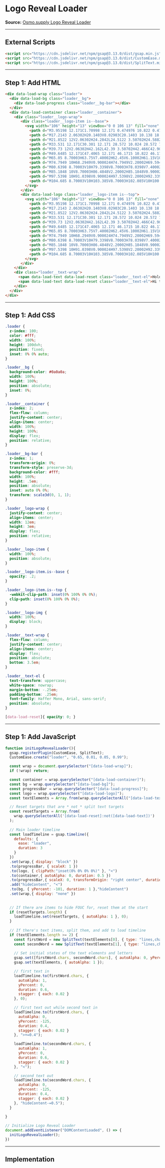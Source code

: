 # Logo Reveal Loader

**Source:** [Osmo.supply Logo Reveal Loader](https://www.osmo.supply/resource/logo-reveal-loader)

---

## External Scripts
```html
<script src="https://cdn.jsdelivr.net/npm/gsap@3.13.0/dist/gsap.min.js"></script>
<script src="https://cdn.jsdelivr.net/npm/gsap@3.13.0/dist/CustomEase.min.js"></script>
<script src="https://cdn.jsdelivr.net/npm/gsap@3.13.0/dist/SplitText.min.js"></script>
```

---

## Step 1: Add HTML
```html
<div data-load-wrap class="loader">
  <div data-load-bg class="loader__bg">
    <div data-load-progress class="loader__bg-bar"></div>
  </div>
  <div data-load-container class="loader__container">
    <div class="loader__logo-wrap">
       <div class="loader__logo-item is--base">
         <svg width="106" height="13" viewBox="0 0 106 13" fill="none" xmlns="http://www.w3.org/2000/svg" class="loader__logo-img">
           <path d="M3.95198 12.171C1.70998 12.171 0.474976 10.822 0.474976 9.05503C0.474976 7.21203 1.72898 5.99602 4.46498 5.99602C5.20598 5.99602 6.19398 6.14802 6.59298 6.28102V5.46403C6.59298 4.78002 6.15598 4.24802 5.07298 4.24802C4.16098 4.24802 3.62898 4.74202 3.62898 5.35002H0.892976C0.892976 3.48802 2.24198 1.89202 5.16798 1.89202C7.88498 1.89202 9.51898 3.39303 9.51898 5.46403V12H6.89698L6.68798 11.107H6.61198C6.06098 11.734 5.18698 12.171 3.95198 12.171ZM4.69298 9.89102C5.88998 9.89102 6.59298 9.18802 6.59298 8.37102V8.27602C5.98498 8.02902 5.37698 7.95302 4.80698 7.95302C3.85698 7.95302 3.36298 8.37102 3.36298 8.90302C3.36298 9.47302 3.81898 9.89102 4.69298 9.89102Z" fill="#04CF8B"/>
           <path d="M17.2143 2.06302H20.1403V8.02903C20.1403 10.138 18.8483 12.171 15.5993 12.171C15.5803 12.171 15.5803 12.171 15.5803 12.171C12.3313 12.171 11.0393 10.138 11.0393 8.02903V2.06302H13.9653V7.59202C13.9653 8.73202 14.4403 9.41603 15.5993 9.41603C16.7393 9.41603 17.2143 8.73202 17.2143 7.59202V2.06302Z" fill="#04CF8B"/>
           <path d="M21.8522 12V2.06302H24.2842L24.5122 3.50702H24.5882C25.0252 2.63302 25.8612 1.89202 27.1342 1.89202H27.8182V4.57102H26.8682C25.4812 4.57102 24.5882 5.50203 24.5882 7.09802V12H21.8522Z" fill="#04CF8B"/>
           <path d="M33.531 12.171C30.301 12.171 28.572 10.024 28.572 7.04102C28.572 4.05802 30.339 1.89202 33.531 1.89202C36.723 1.89202 38.49 4.05802 38.49 7.04102C38.49 10.005 36.761 12.171 33.531 12.171ZM33.531 9.60602C34.747 9.60602 35.507 8.84602 35.507 7.04102C35.507 5.23602 34.747 4.45702 33.531 4.45702C32.315 4.45702 31.555 5.25502 31.555 7.04102C31.555 8.84602 32.334 9.60602 33.531 9.60602Z" fill="#04CF8B"/>
           <path d="M39.73 12V2.06302H42.162L42.39 3.50702H42.466C42.903 2.63302 43.739 1.89202 45.012 1.89202H45.696V4.57102H44.746C43.359 4.57102 42.466 5.50203 42.466 7.09802V12H39.73Z" fill="#04CF8B"/>
           <path d="M49.6485 12.171C47.4065 12.171 46.1715 10.822 46.1715 9.05503C46.1715 7.21203 47.4255 5.99602 50.1615 5.99602C50.9025 5.99602 51.8905 6.14802 52.2895 6.28102V5.46403C52.2895 4.78002 51.8525 4.24802 50.7695 4.24802C49.8575 4.24802 49.3255 4.74202 49.3255 5.35002H46.5895C46.5895 3.48802 47.9385 1.89202 50.8645 1.89202C53.5815 1.89202 55.2155 3.39303 55.2155 5.46403V12H52.5935L52.3845 11.107H52.3085C51.7575 11.734 50.8835 12.171 49.6485 12.171ZM50.3895 9.89102C51.5865 9.89102 52.2895 9.18802 52.2895 8.37102V8.27602C51.6815 8.02902 51.0735 7.95302 50.5035 7.95302C49.5535 7.95302 49.0595 8.37102 49.0595 8.90302C49.0595 9.47302 49.5155 9.89102 50.3895 9.89102Z" fill="#04CF8B"/>
           <path d="M65.05 8.70003H63.75V7.40002H62.45V6.10002H61.15V10H59.85V0.900024H65.05V2.20002H66.35V4.80002H65.05V6.10002H63.75V7.40002H65.05V8.70003H66.35V10H65.05V8.70003ZM61.15 4.80002H65.05V2.20002H61.15V4.80002Z" fill="#D7EBFF"/>
           <path d="M74.7949 10H68.2949V0.900024H74.7949V2.20002H69.5949V4.80002H73.4949V6.10002H69.5949V8.70003H74.7949V10Z" fill="#D7EBFF"/>
           <path d="M80.6398 8.70003V10H79.3398V8.70003H78.0398V7.40002H76.7398V0.900024H78.0398V7.40002H79.3398V8.70003H80.6398V7.40002H81.9398V0.900024H83.2398V7.40002H81.9398V8.70003H80.6398Z" fill="#D7EBFF"/>
           <path d="M85.1848 10V8.70003H86.4848V2.20002H85.1848V0.900024H89.0848V2.20002H87.7848V8.70003H89.0848V10H85.1848Z" fill="#D7EBFF"/>
           <path d="M97.5398 10H91.0398V0.900024H97.5398V2.20002H92.3398V4.80002H96.2398V6.10002H92.3398V8.70003H97.5398V10Z" fill="#D7EBFF"/>
           <path d="M104.685 8.70003V10H103.385V8.70003H102.085V10H100.785V8.70003H99.4848V0.900024H100.785V8.70003H102.085V4.80002H103.385V8.70003H104.685V0.900024H105.985V8.70003H104.685Z" fill="#D7EBFF"/>
         </svg>
       </div>
       <div data-load-logo class="loader__logo-item is--top">
         <svg width="106" height="13" viewBox="0 0 106 13" fill="none" xmlns="http://www.w3.org/2000/svg" class="loader__logo-img">
           <path d="M3.95198 12.171C1.70998 12.171 0.474976 10.822 0.474976 9.05503C0.474976 7.21203 1.72898 5.99602 4.46498 5.99602C5.20598 5.99602 6.19398 6.14802 6.59298 6.28102V5.46403C6.59298 4.78002 6.15598 4.24802 5.07298 4.24802C4.16098 4.24802 3.62898 4.74202 3.62898 5.35002H0.892976C0.892976 3.48802 2.24198 1.89202 5.16798 1.89202C7.88498 1.89202 9.51898 3.39303 9.51898 5.46403V12H6.89698L6.68798 11.107H6.61198C6.06098 11.734 5.18698 12.171 3.95198 12.171ZM4.69298 9.89102C5.88998 9.89102 6.59298 9.18802 6.59298 8.37102V8.27602C5.98498 8.02902 5.37698 7.95302 4.80698 7.95302C3.85698 7.95302 3.36298 8.37102 3.36298 8.90302C3.36298 9.47302 3.81898 9.89102 4.69298 9.89102Z" fill="#04CF8B"/>
           <path d="M17.2143 2.06302H20.1403V8.02903C20.1403 10.138 18.8483 12.171 15.5993 12.171C15.5803 12.171 15.5803 12.171 15.5803 12.171C12.3313 12.171 11.0393 10.138 11.0393 8.02903V2.06302H13.9653V7.59202C13.9653 8.73202 14.4403 9.41603 15.5993 9.41603C16.7393 9.41603 17.2143 8.73202 17.2143 7.59202V2.06302Z" fill="#04CF8B"/>
           <path d="M21.8522 12V2.06302H24.2842L24.5122 3.50702H24.5882C25.0252 2.63302 25.8612 1.89202 27.1342 1.89202H27.8182V4.57102H26.8682C25.4812 4.57102 24.5882 5.50203 24.5882 7.09802V12H21.8522Z" fill="#04CF8B"/>
           <path d="M33.531 12.171C30.301 12.171 28.572 10.024 28.572 7.04102C28.572 4.05802 30.339 1.89202 33.531 1.89202C36.723 1.89202 38.49 4.05802 38.49 7.04102C38.49 10.005 36.761 12.171 33.531 12.171ZM33.531 9.60602C34.747 9.60602 35.507 8.84602 35.507 7.04102C35.507 5.23602 34.747 4.45702 33.531 4.45702C32.315 4.45702 31.555 5.25502 31.555 7.04102C31.555 8.84602 32.334 9.60602 33.531 9.60602Z" fill="#04CF8B"/>
           <path d="M39.73 12V2.06302H42.162L42.39 3.50702H42.466C42.903 2.63302 43.739 1.89202 45.012 1.89202H45.696V4.57102H44.746C43.359 4.57102 42.466 5.50203 42.466 7.09802V12H39.73Z" fill="#04CF8B"/>
           <path d="M49.6485 12.171C47.4065 12.171 46.1715 10.822 46.1715 9.05503C46.1715 7.21203 47.4255 5.99602 50.1615 5.99602C50.9025 5.99602 51.8905 6.14802 52.2895 6.28102V5.46403C52.2895 4.78002 51.8525 4.24802 50.7695 4.24802C49.8575 4.24802 49.3255 4.74202 49.3255 5.35002H46.5895C46.5895 3.48802 47.9385 1.89202 50.8645 1.89202C53.5815 1.89202 55.2155 3.39303 55.2155 5.46403V12H52.5935L52.3845 11.107H52.3085C51.7575 11.734 50.8835 12.171 49.6485 12.171ZM50.3895 9.89102C51.5865 9.89102 52.2895 9.18802 52.2895 8.37102V8.27602C51.6815 8.02902 51.0735 7.95302 50.5035 7.95302C49.5535 7.95302 49.0595 8.37102 49.0595 8.90302C49.0595 9.47302 49.5155 9.89102 50.3895 9.89102Z" fill="#04CF8B"/>
           <path d="M65.05 8.70003H63.75V7.40002H62.45V6.10002H61.15V10H59.85V0.900024H65.05V2.20002H66.35V4.80002H65.05V6.10002H63.75V7.40002H65.05V8.70003H66.35V10H65.05V8.70003ZM61.15 4.80002H65.05V2.20002H61.15V4.80002Z" fill="#D7EBFF"/>
           <path d="M74.7949 10H68.2949V0.900024H74.7949V2.20002H69.5949V4.80002H73.4949V6.10002H69.5949V8.70003H74.7949V10Z" fill="#D7EBFF"/>
           <path d="M80.6398 8.70003V10H79.3398V8.70003H78.0398V7.40002H76.7398V0.900024H78.0398V7.40002H79.3398V8.70003H80.6398V7.40002H81.9398V0.900024H83.2398V7.40002H81.9398V8.70003H80.6398Z" fill="#D7EBFF"/>
           <path d="M85.1848 10V8.70003H86.4848V2.20002H85.1848V0.900024H89.0848V2.20002H87.7848V8.70003H89.0848V10H85.1848Z" fill="#D7EBFF"/>
           <path d="M97.5398 10H91.0398V0.900024H97.5398V2.20002H92.3398V4.80002H96.2398V6.10002H92.3398V8.70003H97.5398V10Z" fill="#D7EBFF"/>
           <path d="M104.685 8.70003V10H103.385V8.70003H102.085V10H100.785V8.70003H99.4848V0.900024H100.785V8.70003H102.085V4.80002H103.385V8.70003H104.685V0.900024H105.985V8.70003H104.685Z" fill="#D7EBFF"/>
         </svg>
       </div>
    </div>
    <div class="loader__text-wrap">
      <span data-load-text data-load-reset class="loader__text-el">Hold tight</span>
      <span data-load-text data-load-reset class="loader__text-el">Hi there!</span>
    </div>
  </div>
</div>
```

---

## Step 1: Add CSS
```css
.loader {
  z-index: 100;
  color: #fff;
  width: 100%;
  height: 100dvh;
  position: fixed;
  inset: 0% 0% auto;
}

.loader__bg {
  background-color: #0a0a0a;
  width: 100%;
  height: 100%;
  position: absolute;
  inset: 0%;
}

.loader__container {
  z-index: 2;
  flex-flow: column;
  justify-content: center;
  align-items: center;
  width: 100%;
  height: 100%;
  display: flex;
  position: relative;
}

.loader__bg-bar {
  z-index: 1;
  transform-origin: 0%;
  transform-style: preserve-3d;
  background-color: #fff;
  width: 100%;
  height: .5em;
  position: absolute;
  inset: auto 0% 0%;
  transform: scale3d(0, 1, 1);
}

.loader__logo-wrap {
  justify-content: center;
  align-items: center;
  width: 12em;
  height: 3em;
  display: flex;
  position: relative;
}

.loader__logo-item {
  width: 100%;
  position: absolute;
}

.loader__logo-item.is--base {
  opacity: .2;
}

.loader__logo-item.is--top {
  -webkit-clip-path: inset(0% 100% 0% 0%);
  clip-path: inset(0% 100% 0% 0%);
}

.loader__logo-img {
  width: 100%;
  display: block;
}

.loader__text-wrap {
  flex-flow: column;
  justify-content: center;
  align-items: center;
  display: flex;
  position: absolute;
  bottom: 3.5em;
}

.loader__text-el {
  text-transform: uppercase;
  white-space: nowrap;
  margin-bottom: -.25em;
  padding-bottom: .25em;
  font-family: Haffer Mono, Arial, sans-serif;
  position: absolute;
}

[data-load-reset]{ opacity: 0; }
```

---

## Step 1: Add JavaScript
```javascript
function initLogoRevealLoader(){
  gsap.registerPlugin(CustomEase, SplitText);
  CustomEase.create("loader", "0.65, 0.01, 0.05, 0.99");

  const wrap = document.querySelector("[data-load-wrap]");
  if (!wrap) return;

  const container = wrap.querySelector("[data-load-container]");
  const bg = wrap.querySelector("[data-load-bg]");
  const progressBar = wrap.querySelector("[data-load-progress]");
  const logo = wrap.querySelector("[data-load-logo]");
  const textElements = Array.from(wrap.querySelectorAll("[data-load-text]"));

  // Reset targets that are * not * split text targets
  const resetTargets = Array.from(
    wrap.querySelectorAll('[data-load-reset]:not([data-load-text])')
  );
  
  // Main loader timeline
  const loadTimeline = gsap.timeline({ 
    defaults: { 
      ease: "loader",
      duration: 3
    }
  })
  .set(wrap,{ display: "block" })
  .to(progressBar, { scaleX: 1 })
  .to(logo, { clipPath:"inset(0% 0% 0% 0%)" }, "<")
  .to(container,{ autoAlpha: 0, duration: 0.5 })
  .to(progressBar,{ scaleX: 0, transformOrigin: "right center", duration: 0.5},"<")
  .add("hideContent", "<")
  .to(bg, { yPercent: -101, duration: 1 },"hideContent")
  .set(wrap,{ display: "none" })
  
  
  // If there are items to hide FOUC for, reset them at the start
  if (resetTargets.length) {
    loadTimeline.set(resetTargets, { autoAlpha: 1 }, 0);
  }
  
  // If there's text items, split them, and add to load timeline
  if (textElements.length >= 2) {
    const firstWord = new SplitText(textElements[0], { type: "lines,chars", mask: "lines" });
    const secondWord = new SplitText(textElements[1], { type: "lines,chars", mask: "lines" });
    
    // Set initial states of the text elements and letters
    gsap.set([firstWord.chars, secondWord.chars], { autoAlpha: 0, yPercent: 125 });
    gsap.set(textElements, { autoAlpha: 1 });

    // first text in
    loadTimeline.to(firstWord.chars, {
      autoAlpha: 1,
      yPercent: 0,
      duration: 0.6,
      stagger: { each: 0.02 }
    }, 0);

    // first text out while second text in
    loadTimeline.to(firstWord.chars, {
      autoAlpha: 0,
      yPercent: -125,
      duration: 0.4,
      stagger: { each: 0.02 }
    }, ">+=0.4");

    loadTimeline.to(secondWord.chars, {
      autoAlpha: 1,
      yPercent: 0,
      duration: 0.6,
      stagger: { each: 0.02 }
    }, "<");

    // second text out
    loadTimeline.to(secondWord.chars, {
      autoAlpha: 0,
      yPercent: -125,
      duration: 0.4,
      stagger: { each: 0.02 }
    }, "hideContent-=0.5");
  }
  
}

// Initialize Logo Reveal Loader
document.addEventListener("DOMContentLoaded", () => {
  initLogoRevealLoader();
})
```

---

## Implementation
<!-- 
###Duration
The overall timeline length is dynamic. It’s simply the sum of all animations inside it. The main drivers are the [data-load-progress] and [data-load-logo] reveals, which take 3s by default. That value comes from the defaults object in the GSAP timeline, so if you want to adjust how long the loader runs, that’s the first place to tweak.

###Change logo
To make this as easy as possible to implement, we use a clip-path to reveal the 'full opacity' version of our logo. Make sure the div that has this clip-path applied, also has an attribute of [data-load-logo].

###Change logo fill direction
By default, we make the logo fill from left-to-right. This is because of: clip-path: inset(0% 100% 0% 0%) on our [data-load-logo] div. For example, if you want your logo to fill from bottom-to-top, make sure to set it to inset(100% 0% 0% 0%) in CSS.

###Progress bar
This is a simple div marked with [data-load-progress]. It has its transform-origin set to the left, so that if we scale it from 0 → 1 on the x-axis, it fills from left-to-tight.

###Text elements
If you want text animations in your loader, wrap each text block in an element marked with [data-load-text]. The loader is designed to work with two text blocks, which it splits into characters and animates in-and-out in sequence.

Don't worry about the warning GSAP might give you about calling SplitText before fonts are loaded. We use very short text blocks, so there's no text that could wrap in an awkward way.

###Prevent FOUC (Flash Of Unstyled Content)
When your page first loads, the browser renders HTML and CSS immediately, but your JavaScript takes a moment to kick in. If you plan to animate elements from a hidden state (like opacity: 0), they may briefly appear on screen before GSAP applies its 'from' values. That quick flicker is called a FOUC; Flash of Unstyled Content.

To prevent this, you can add a [data-load-reset] attribute to any element that shouldn’t be visible right away. In your CSS, set [data-load-reset] { opacity: 0; }. Then, as the very first step in your GSAP timeline, set those elements back to visible. By the time the timeline starts animating, GSAP has already applied all the correct initial states, so the flicker never happens. -->
